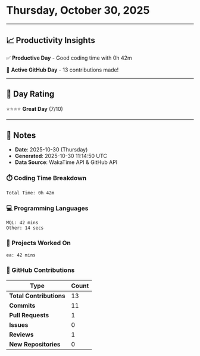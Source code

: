 # Thursday, October 30, 2025

---

## 📈 Productivity Insights

✅ **Productive Day** - Good coding time with 0h 42m

🚀 **Active GitHub Day** - 13 contributions made!

---

## 🎯 Day Rating

⭐⭐⭐⭐ **Great Day** (7/10)

---

## 📝 Notes

- **Date**: 2025-10-30 (Thursday)
- **Generated**: 2025-10-30 11:14:50 UTC
- **Data Source**: WakaTime API & GitHub API


### ⏱️ Coding Time Breakdown

```
Total Time: 0h 42m
```

### 💻 Programming Languages

```
MQL: 42 mins
Other: 14 secs
```

### 📂 Projects Worked On

```
ea: 42 mins

```


### 🐙 GitHub Contributions

| Type | Count |
|------|-------|
| **Total Contributions** | 13 |
| **Commits** | 11 |
| **Pull Requests** | 1 |
| **Issues** | 0 |
| **Reviews** | 1 |
| **New Repositories** | 0 |

